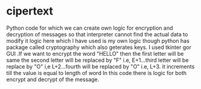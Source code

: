 # cipertext
Python code for which we can create own logic for encryption and decryption of messages so that interpreter cannot find the actual data to modify it
logic here which I have used is my own logic though python has package called cryptography which also geterates keys. I used tkinter gor GUI .If we want to encrypt the word "HELLO" then the first letter will be same the second letter will be replaced by "F" i.e, E+1...third letter will be replace by "O" i,e L+2...fourth will be replaced by "O" i.e, L+3. it increments till the value is equal to length of word
In this code there is logic for both encrypt and decrypt of the message. 
